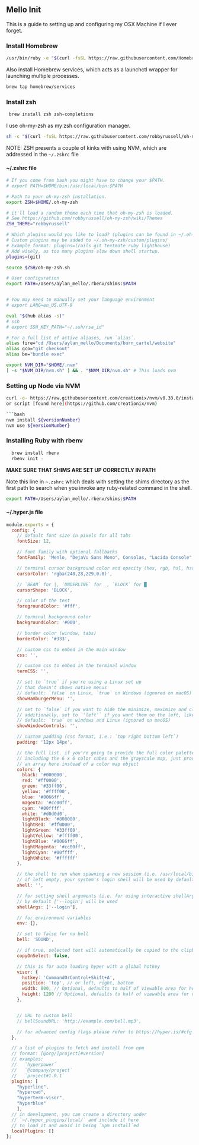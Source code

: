 ## Mello Init

This is a guide to setting up and configuring my OSX Machine if I ever forget.


### Install Homebrew
```bash
/usr/bin/ruby -e "$(curl -fsSL https://raw.githubusercontent.com/Homebrew/install/master/install)"
```

Also install Homebrew services, which acts as a launchctl wrapper for launching multiple processes.

```bash
brew tap homebrew/services
```

### Install zsh
```bash
 brew install zsh zsh-completions
 ```

 I use oh-my-zsh as my zsh configuration manager.

```bash
sh -c "$(curl -fsSL https://raw.githubusercontent.com/robbyrussell/oh-my-zsh/master/tools/install.sh)"
```


NOTE: ZSH presents a couple of kinks with using NVM, which are addressed in the ```~/.zshrc``` file

#### ~/.zshrc file
```bash
# If you come from bash you might have to change your $PATH.
# export PATH=$HOME/bin:/usr/local/bin:$PATH

# Path to your oh-my-zsh installation.
export ZSH=$HOME/.oh-my-zsh

# it'll load a random theme each time that oh-my-zsh is loaded.
# See https://github.com/robbyrussell/oh-my-zsh/wiki/Themes
ZSH_THEME="robbyrussell"

# Which plugins would you like to load? (plugins can be found in ~/.oh-my-zsh/plugins/*)
# Custom plugins may be added to ~/.oh-my-zsh/custom/plugins/
# Example format: plugins=(rails git textmate ruby lighthouse)
# Add wisely, as too many plugins slow down shell startup.
plugins=(git)

source $ZSH/oh-my-zsh.sh

# User configuration
export PATH=/Users/aylan_mello/.rbenv/shims:$PATH


# You may need to manually set your language environment
# export LANG=en_US.UTF-8

eval "$(hub alias -s)"
# ssh
# export SSH_KEY_PATH="~/.ssh/rsa_id"

# For a full list of active aliases, run `alias`.
alias fire="cd /Users/aylan_mello/Documents/burn_cartel/website"
alias gco="git checkout"
alias be="bundle exec"

export NVM_DIR="$HOME/.nvm"
[ -s "$NVM_DIR/nvm.sh" ] && . "$NVM_DIR/nvm.sh" # This loads nvm
```

### Setting up Node via NVM

```bash
curl -o- https://raw.githubusercontent.com/creationix/nvm/v0.33.0/install.sh |bash```
or script [found here](https://github.com/creationix/nvm)

```bash
nvm install ${versionNumber}
nvm use ${versionNumber}
```

### Installing Ruby with rbenv
```bash
  brew install rbenv
  rbenv init -
```

**MAKE SURE THAT SHIMS ARE SET UP CORRECTLY IN PATH**

Note this line in `~.zshrc` which deals with setting the shims directory as the first path to search when you invoke any ruby-related command in the shell.
```bash
export PATH=/Users/aylan_mello/.rbenv/shims:$PATH
```


#### ~/.hyper.js file
```javascript
module.exports = {
  config: {
    // default font size in pixels for all tabs
    fontSize: 12,

    // font family with optional fallbacks
    fontFamily: 'Menlo, "DejaVu Sans Mono", Consolas, "Lucida Console", monospace',

    // terminal cursor background color and opacity (hex, rgb, hsl, hsv, hwb or cmyk)
    cursorColor: 'rgba(248,28,229,0.8)',

    // `BEAM` for |, `UNDERLINE` for _, `BLOCK` for █
    cursorShape: 'BLOCK',

    // color of the text
    foregroundColor: '#fff',

    // terminal background color
    backgroundColor: '#000',

    // border color (window, tabs)
    borderColor: '#333',

    // custom css to embed in the main window
    css: '',

    // custom css to embed in the terminal window
    termCSS: '',

    // set to `true` if you're using a Linux set up
    // that doesn't shows native menus
    // default: `false` on Linux, `true` on Windows (ignored on macOS)
    showHamburgerMenu: '',

    // set to `false` if you want to hide the minimize, maximize and close buttons
    // additionally, set to `'left'` if you want them on the left, like in Ubuntu
    // default: `true` on windows and Linux (ignored on macOS)
    showWindowControls: '',

    // custom padding (css format, i.e.: `top right bottom left`)
    padding: '12px 14px',

    // the full list. if you're going to provide the full color palette,
    // including the 6 x 6 color cubes and the grayscale map, just provide
    // an array here instead of a color map object
    colors: {
      black: '#000000',
      red: '#ff0000',
      green: '#33ff00',
      yellow: '#ffff00',
      blue: '#0066ff',
      magenta: '#cc00ff',
      cyan: '#00ffff',
      white: '#d0d0d0',
      lightBlack: '#808080',
      lightRed: '#ff0000',
      lightGreen: '#33ff00',
      lightYellow: '#ffff00',
      lightBlue: '#0066ff',
      lightMagenta: '#cc00ff',
      lightCyan: '#00ffff',
      lightWhite: '#ffffff'
    },

    // the shell to run when spawning a new session (i.e. /usr/local/bin/fish)
    // if left empty, your system's login shell will be used by default
    shell: '',

    // for setting shell arguments (i.e. for using interactive shellArgs: ['-i'])
    // by default ['--login'] will be used
    shellArgs: ['--login'],

    // for environment variables
    env: {},

    // set to false for no bell
    bell: 'SOUND',

    // if true, selected text will automatically be copied to the clipboard
    copyOnSelect: false,

    // this is for auto loading hyper with a global hotkey
    visor: {
      hotkey: 'CommandOrControl+Shift+A',
      position: 'top', // or left, right, bottom
      width: 800, // Optional, defaults to half of viewable area for horizontal positions, 100% for vertical
      height: 1200 // Optional, defaults to half of viewable area for vertical positions, 100% for horizontal
    },


    // URL to custom bell
    // bellSoundURL: 'http://example.com/bell.mp3',

    // for advanced config flags please refer to https://hyper.is/#cfg
  },

  // a list of plugins to fetch and install from npm
  // format: [@org/]project[#version]
  // examples:
  //   `hyperpower`
  //   `@company/project`
  //   `project#1.0.1`
  plugins: [
	"hyperline",
	"hypercwd",
	"hyperterm-visor",
	"hyperblue"
	],
  // in development, you can create a directory under
  // `~/.hyper_plugins/local/` and include it here
  // to load it and avoid it being `npm install`ed
  localPlugins: []
};
```

